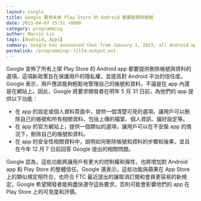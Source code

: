 ```yaml
---
layout: single
title: Google 要求未來 Play Store 的 Android 都要能刪除帳號
date: 2023-04-07 15:51 +0800
category: programming
author: Marvin Lin
tags: [Android, Apps]
summary: Google has announced that from January 1, 2023, all Android apps on the Play Store must provide an option to delete user accounts and data through a website to protect user privacy and data security. Non-compliance by app developers will result in being removed from the store or fined.
permalink: /programming/:title:output_ext
---
```


Google 宣佈了所有上架 Play Store 的 Android app 都要提供刪除帳號與資料的選項。這項新政策旨在保護用戶的隱私權，並提高對 Android 平台的信任度。Google 表示，用戶應該能夠輕鬆地管理自己的帳號和資料，不論是在 app 內還是在網站上。因此，Google 將要求開發者在明年 5 月 31 日前，為他們的 app 提供以下功能：

- 在 app 的設定或個人資料頁面中，提供一個清楚可見的選項，讓用戶可以刪除自己的帳號和所有相關資料，包括上傳的檔案、個人資訊、偏好設定等。
- 在 app 的官方網站上，提供一個類似的選項，讓用戶可以在不安裝 app 的情況下，刪除自己的帳號和資料。
- 在 app 的安全性相關資料中，說明如何刪除帳號和資料的步驟和後果，並且在今年 12 月 7 日前回答 Google 提出的相關問題。

Google 認為，這些功能將讓用戶有更大的控制權和彈性，也將增加對 Android app 和 Play Store 的整體信任。Google 還表示，這些功能與蘋果在 App Store 上的類似規定相符合，也符合 FTC 最近提出的讓取消訂閱和會員更容易的新規定。Google 希望開發者能夠盡快遵守這些要求，否則可能會影響他們的 app 在 Play Store 上的可見度和評價。